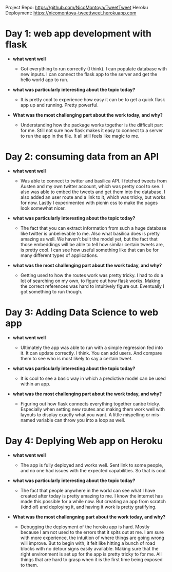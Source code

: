 Project Repo: https://github.com/NicoMontoya/TweetTweet
Heroku Deployment: https://nicomontoya-tweettweet.herokuapp.com

# Day 1: web app development with flask
- **what went well**

  - Got everything to run correctly (I think). I can populate database with new inputs.  I can connect the flask app to the server and get the hello world app to run. 

- **what was particularly interesting about the topic today?**

  - It is pretty cool to experience how easy it can be to get a quick flask app up and running.  Pretty powerful.  

- **What was the most challenging part about the work today, and why?**

  - Understanding how the package works together is the difficult part for me.  Still not sure how flask makes it easy to connect to a server 
to run the app in the file.  It all still feels like magic to me. 

# Day 2: consuming data from an API
- **what went well**

  - Was able to connect to twitter and basilica API.  I fetched tweets from Austen and my own twitter account, which was pretty cool to see.  I also was able to embed the tweets and get them into the database.  I also added an user route and a link to it, which was tricky, but works for now.  Lastly I experimented with picnin css to make the pages look somewhat nicer.
  
- **what was particularly interesting about the topic today?**

  - The fact that you can extract information from such a huge database like twitter is unbelievable to me.  Also what basilica does is pretty amazing as well.  We haven't built the model yet, but the fact that those embeddings will be able to tell how similar certain tweets are, is pretty cool.  I can see how useful something like that can be for many different types of applications.
  
- **what was the most challenging part about the work today, and why?**

  - Getting used to how the routes work was pretty tricky. I had to do a lot of searching on my own, to figure out how flask works.  Making the correct references was hard to intuitively figure out.  Eventually I got something to run though.
  
# Day 3: Adding Data Science to web app
- **what went well**

  - Ultimately the app was able to run with a simple regression fed into it.  It can update correctly. I think. You can add users.  And compare them to see who is most likely to say a certain tweet.  
  
- **what was particularly interesting about the topic today?**

  - It is cool to see a basic way in which a predictive model can be used within an app.  
  
- **what was the most challenging part about the work today, and why?**

  - Figuring out how flask connects everything together canbe tricky. Especially when setting new routes and making them work well with layouts to display exactly what you want.  A little mispelling or mis-named variable can throw you into a loop as well.
  
# Day 4: Deplying Web app on Heroku
- **what went well**

  - The app is fully deployed and works well. Sent link to some people, and no one had issues with the expected capabilities. So that is cool.  
  
- **what was particularly interesting about the topic today?**

  - The fact that people anywhere in the world can see what I have created after today is pretty amazing to me.  I know the internet has made this possible for a while now. But creating an app from scratch (kind of) and deploying it, and having it work is pretty gratifying.
  
- **What was the most challengning part about the work today, and why?**

  - Debugging the deployment of the heroku app is hard.  Mostly because I am not used to the errors that it spits out at me.  I am sure with more experience, the intuition of where things are going wrong will improve. But to begin with, it felt like hitting a bunch of road blocks with no detour signs easily available.  Making sure that the right environment is set up for the app is pretty tricky to for me.  All things that are hard to grasp when it is the first time being exposed to them.
